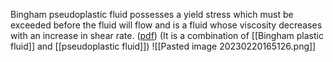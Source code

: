 Bingham pseudoplastic fluid possesses a yield stress which must be exceeded before the fluid will flow and is a fluid whose viscosity decreases with an increase in shear rate. ([pdf](zotero://open-pdf/library/items/JIWTJCSV?page=17&annotation=2I2M5FMH)) (It is a combination of [[Bingham plastic fluid]] and [[pseudoplastic fluid]])
![[Pasted image 20230220165126.png]]